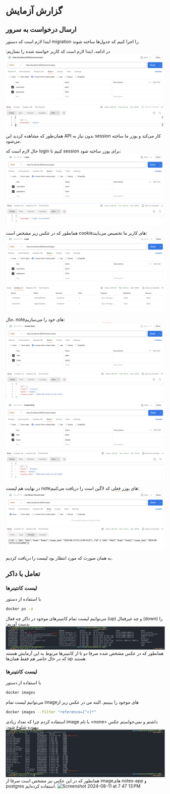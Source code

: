 # گزارش آزمایش
## ارسال درخواست به سرور
ابتدا لازم است که دستور 
migration
را اجرا کنیم که  جدول‌ها ساخته شوند.

در ادامه، ابتدا لازم است که کاربر خواسته شده را بسازیم:
![Alt text](resources/users-create.png)
همان‌طور که مشاهده کردید این 
API
بدون نیاز به 
session
کار می‌کند و یوزر ما ساخته می‌شود.

حال لازم است که 
login 
کنیم تا
session
برای یوزر ساخته شود:
![Alt text](resources/users-login.png)

همانطور که در عکس زیر مشخص است 
cookieهای
کاربر ما تخصیص می‌بایند:
![Alt text](resources/users-login-cookies.png)

حال، 
noteهای
خود را می‌سازیم:
![Alt text](resources/notes-1.png)
![Alt text](resources/notes-2.png)

در نهایت هم لیست 
noteهای
یوزر فعلی که لاگین است را دریافت می‌کنیم:
![Alt text](resources/notes-list.png)

به همان صورت که مورد انتظار بود لیست را دریافت کردیم.

## تعامل با داکر
### لیست کانتینر‌‌ها
با استفاده از دستور
```bash
docker ps -a
```
می‌توانیم لیست تمام کانتینر‌های موجود در داکر چه فعال 
(up)
و چه غیرفعال
(down)
را بدست آوریم:
![Alt text](resources/docker-containers.png)
همانطور که در عکس مشخص شده صرفا دو تا از کانتینر‌ها مربوط به این آزمایش هستند که در حال حاضر هم فقط همان‌ها 
up
هستند.

### لیست کانتینر‌‌ها
با استفاده از دستور
```bash
docker images
```
می‌توانیم لیست تمام 
imageهای
موجود را ببینیم. البته من در عکس زیر از 
```bash
docker images --filter "reference=[^<]*"  
```
استفاده کردم چرا که تعداد زیادی 
image
با نام 
\<none\>
داشتم و نمی‌خواستم عکس بیهوده شلوغ شود:
![Alt text](resources/docker-images.png)
همانطور که در این عکس نیز مشخص است صرفا از 
imageهای
notes-app و postgres
استفاده کرده‌ایم.
<img width="692" alt="Screenshot 2024-08-11 at 7 47 13 PM" src="https://github.com/user-attachments/assets/92a88230-0d07-42ea-849e-0bc72e6cffe0">


